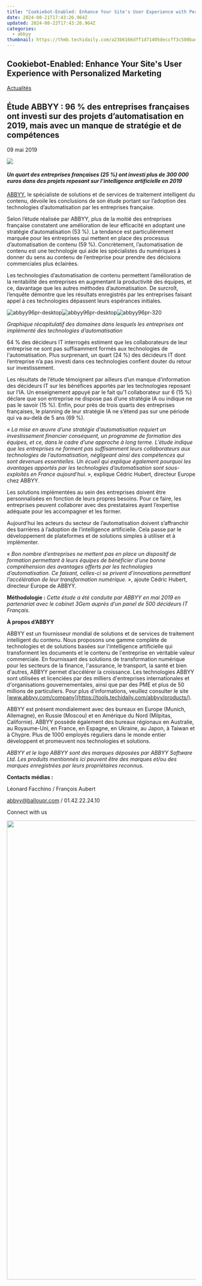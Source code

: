 ```yaml
---
title: "Cookiebot-Enabled: Enhance Your Site's User Experience with Personalized Marketing"
date: 2024-08-21T17:43:26.964Z
updated: 2024-08-22T17:43:26.964Z
categories:
  - abbyy
thumbnail: https://thmb.techidaily.com/a23b6166dff1d71405deccff3c580ba47c280d1fae23b982db1e3d6f2479cd12.jpg
---
```


## Cookiebot-Enabled: Enhance Your Site's User Experience with Personalized Marketing

[Actualités](https://tools.techidaily.com/abbyy/products/)

## Étude ABBYY : 96 % des entreprises françaises ont investi sur des projets d’automatisation en 2019, mais avec un manque de stratégie et de compétences

09 mai 2019

![](https://content.abbyy.com/-/media/project/abbyy/abbyy/branchtemplates/shutterstock_1272462163_1296-x-729.jpg?h=729&iar=0&w=1296)

#### _Un quart des entreprises françaises (25 %) ont investi plus de 300 000 euros dans des projets reposant sur l’intelligence artificielle en 2019_

  
[ABBYY](https://tools.techidaily.com/abbyy/products/), le spécialiste de solutions et de services de traitement intelligent du contenu, dévoile les conclusions de son étude portant sur l’adoption des technologies d’automatisation par les entreprises française.

Selon l’étude réalisée par ABBYY, plus de la moitié des entreprises française constatent une amélioration de leur efficacité en adoptant une stratégie d’automatisation (53 %). La tendance est particulièrement marquée pour les entreprises qui mettent en place des processus d’automatisation de contenu (59 %). Concrètement, l’automatisation de contenu est une technologie qui aide les spécialistes du numériques à donner du sens au contenu de l’entreprise pour prendre des décisions commerciales plus éclairées.

Les technologies d’automatisation de contenu permettent l’amélioration de la rentabilité des entreprises en augmentant la productivité des équipes, et ce, davantage que les autres méthodes d’automatisation. De surcroît, l’enquête démontre que les résultats enregistrés par les entreprises faisant appel à ces technologies dépassent leurs espérances initiales.

![abbyy96pr-desktop](https://static1.abbyy.com/abbyycommedia/22494/01a-abbyy96pr-desktop.jpg)![abbyy96pr-desktop](https://static1.abbyy.com/abbyycommedia/22494/01a-abbyy96pr-desktop.jpg)![abbyy96pr-320](https://static1.abbyy.com/abbyycommedia/22495/01b-abbyy96pr-320.jpg)

_Graphique récapitulatif des domaines dans lesquels les entreprises ont implémenté des technologies d’automatisation_

64 % des décideurs IT interrogés estiment que les collaborateurs de leur entreprise ne sont pas suffisamment formés aux technologies de l'automatisation. Plus surprenant, un quart (24 %) des décideurs IT dont l’entreprise n’a pas investi dans ces technologies confient douter du retour sur investissement.

Les résultats de l’étude témoignent par ailleurs d’un manque d’information des décideurs IT sur les bénéfices apportés par les technologies reposant sur l’IA. Un enseignement appuyé par le fait qu’1 collaborateur sur 6 (15 %) déclare que son entreprise ne dispose pas d’une stratégie IA ou indique ne pas le savoir (15 %). Enfin, pour près de trois quarts des entreprises françaises, le planning de leur stratégie IA ne s’étend pas sur une période qui va au-delà de 5 ans (69 %).

« _La mise en œuvre d’une stratégie d’automatisation requiert un investissement financier conséquent, un programme de formation des équipes, et ce, dans le cadre d’une approche à long terme. L’étude indique que les entreprises ne forment pas suffisamment leurs collaborateurs aux technologies de l’automatisation, négligeant ainsi des compétences qui sont devenues essentielles. Un écueil qui explique également pourquoi les avantages apportés par les technologies d’automatisation sont sous-exploités en France aujourd’hui._ », explique Cédric Hubert, directeur Europe chez ABBYY.

Les solutions implémentées au sein des entreprises doivent être personnalisées en fonction de leurs propres besoins. Pour ce faire, les entreprises peuvent collaborer avec des prestataires ayant l’expertise adéquate pour les accompagner et les former.

Aujourd’hui les acteurs du secteur de l’automatisation doivent s’affranchir des barrières à l’adoption de l’intelligence artificielle. Cela passe par le développement de plateformes et de solutions simples à utiliser et à implémenter.

« _Bon nombre d’entreprises ne mettent pas en place un dispositif de formation permettant à leurs équipes de bénéficier d’une bonne compréhension des avantages offerts par les technologies d’automatisation. Ce faisant, celles-ci se privent d’innovations permettant l’accélération de leur transformation numérique._  », ajoute Cédric Hubert, directeur Europe de ABBYY.

  
**Méthodologie :** _Cette étude a été conduite par ABBYY en mai 2019 en partenariat avec le cabinet 3Gem auprès d’un panel de 500 décideurs IT Français._

  
**À propos d’ABBYY**

ABBYY est un fournisseur mondial de solutions et de services de traitement intelligent du contenu. Nous proposons une gamme complète de technologies et de solutions basées sur l'intelligence artificielle qui transforment les documents et le contenu de l'entreprise en véritable valeur commerciale. En fournissant des solutions de transformation numérique pour les secteurs de la finance, l'assurance, le transport, la santé et bien d'autres, ABBYY permet d’accélérer la croissance. Les technologies ABBYY sont utilisées et licenciées par des milliers d'entreprises internationales et d'organisations gouvernementales, ainsi que par des PME et plus de 50 millions de particuliers. Pour plus d'informations, veuillez consulter le site [www.abbyy.com/company](https://tools.techidaily.com/abbyy/products/).

ABBYY est présent mondialement avec des bureaux en Europe (Munich, Allemagne), en Russie (Moscou) et en Amérique du Nord (Milpitas, Californie). ABBYY possède également des bureaux régionaux en Australie, au Royaume-Uni, en France, en Espagne, en Ukraine, au Japon, à Taiwan et à Chypre. Plus de 1000 employés réguliers dans le monde entier développent et promeuvent nos technologies et solutions.

_ABBYY et le logo ABBYY sont des marques déposées par ABBYY Software Ltd. Les produits mentionnés ici peuvent être des marques et/ou des marques enregistrées par leurs propriétaires reconnus._

  
**Contacts médias :**

Léonard Facchino / François Aubert

[abbyy@balloupr.com](https://tools.techidaily.com/abbyy/products/) / 01.42.22.24.10  
  
Connect with us

<ins class="adsbygoogle"
     style="display:block"
     data-ad-format="autorelaxed"
     data-ad-client="ca-pub-7571918770474297"
     data-ad-slot="1223367746"></ins>



<ins class="adsbygoogle"
     style="display:block"
     data-ad-client="ca-pub-7571918770474297"
     data-ad-slot="8358498916"
     data-ad-format="auto"
     data-full-width-responsive="true"></ins>



<!-- affiliate ads begin -->
<a href="https://vapordna.pxf.io/c/5597632/1496243/17238" target="_top" id="1496243"><img src="//a.impactradius-go.com/display-ad/17238-1496243" border="0" alt="" width="1000" height="1221"/></a><img height="0" width="0" src="https://imp.pxf.io/i/5597632/1496243/17238" style="position:absolute;visibility:hidden;" border="0" />
<!-- affiliate ads end -->